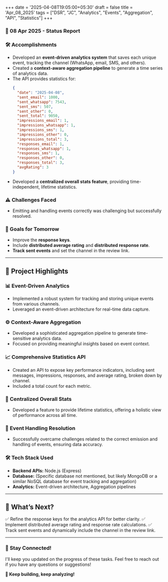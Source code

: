 +++
date = '2025-04-08T19:05:00+05:30'
draft = false
title = 'Apr_08_2025'
tags = ["DSR", "JC", "Analytics", "Events", "Aggregation", "API", "Statistics"]
+++

### **📆 08 Apr 2025 - Status Report**

### **🛠 Accomplishments**

<!--more-->
- Developed an **event-driven analytics system** that saves each unique event, tracking the channel (WhatsApp, email, SMS, and others).
- Created a **context-aware aggregation pipeline** to generate a time series of analytics data.
- The API provides statistics for:
  ```json
  {
    "date": "2025-04-08",
    "sent_email": 1000,
    "sent_whatsapp": 7543,
    "sent_sms": 507,
    "sent_other": 0,
    "sent_total": 9050,
    "impressions_email": 1,
    "impressions_whatsapp": 1,
    "impressions_sms": 1,
    "impressions_other": 0,
    "impressions_total": 3,
    "responses_email": 1,
    "responses_whatsapp": 1,
    "responses_sms": 1,
    "responses_other": 0,
    "responses_total": 3,
    "avgRating": 3
  }
  ```
- Developed a **centralized overall stats feature**, providing time-independent, lifetime statistics.

### **⚠️ Challenges Faced**

- Emitting and handling events correctly was challenging but successfully resolved.

### **🎯 Goals for Tomorrow**

- Improve the **response keys**.
- Include **distributed average rating** and **distributed response rate**.
- **Track sent events** and set the channel in the review link.

---

## 📖 **Project Highlights**

### 📊 **Event-Driven Analytics**

- Implemented a robust system for tracking and storing unique events from various channels.
- Leveraged an event-driven architecture for real-time data capture.

### ⚙️ **Context-Aware Aggregation**

- Developed a sophisticated aggregation pipeline to generate time-sensitive analytics data.
- Focused on providing meaningful insights based on event context.

### 📈 **Comprehensive Statistics API**

- Created an API to expose key performance indicators, including sent messages, impressions, responses, and average rating, broken down by channel.
- Included a total count for each metric.

### 🥇 **Centralized Overall Stats**

- Developed a feature to provide lifetime statistics, offering a holistic view of performance across all time.

### 🧩 **Event Handling Resolution**

- Successfully overcame challenges related to the correct emission and handling of events, ensuring data accuracy.

### 🛠️ **Tech Stack Used**

- **Backend APIs:** Node.js (Express)
- **Database:** (Specific database not mentioned, but likely MongoDB or a similar NoSQL database for event tracking and aggregation)
- **Analytics:** Event-driven architecture, Aggregation pipelines

---

## 🚀 **What’s Next?**

✅ Refine the response keys for the analytics API for better clarity.
✅ Implement distributed average rating and response rate calculations.
✅ Track sent events and dynamically include the channel in the review link.

---

### **💬 Stay Connected!**

I'll keep you updated on the progress of these tasks. Feel free to reach out if you have any questions or suggestions!

**🚀 Keep building, keep analyzing!**
